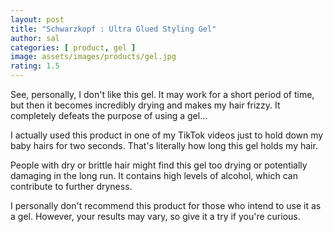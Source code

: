 ```yaml
---
layout: post
title: "Schwarzkopf : Ultra Glued Styling Gel"
author: sal
categories: [ product, gel ]
image: assets/images/products/gel.jpg
rating: 1.5
---
```


See, personally, I don't like this gel. It may work for a short period of time, but then it becomes incredibly drying and makes my hair frizzy. It completely defeats the purpose of using a gel...<br>

I actually used this product in one of my TikTok videos just to hold down my baby hairs for two seconds. That's literally how long this gel holds my hair.<br>

People with dry or brittle hair might find this gel too drying or potentially damaging in the long run. It contains high levels of alcohol, which can contribute to further dryness.<br>

I personally don't recommend this product for those who intend to use it as a gel. However, your results may vary, so give it a try if you're curious.

